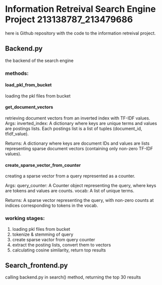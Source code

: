 # Information Retreival Search Engine Project 213138787_213479686
here is Github repository with the code to the information retreival project.
## Backend.py
the backend of the search engine

### methods:

#### load_pkl_from_bucket
loading the pkl files from bucket
#### get_document_vectors
retrieving document vectors from an inverted index with TF-IDF values.
Args:
inverted_index: A dictionary where keys are unique terms and values are postings lists.
Each postings list is a list of tuples (document_id, tfidf_value).

Returns:
A dictionary where keys are document IDs and values are lists representing
sparse document vectors (containing only non-zero TF-IDF values).

#### create_sparse_vector_from_counter
creating a sparse vector from a query represented as a counter.

Args:
  query_counter: A Counter object representing the query, where keys are tokens and values are counts.
  vocab: A list of unique terms.

Returns:
  A sparse vector representing the query, with non-zero counts at indices corresponding to tokens in the vocab.

### working stages:
1) loading pkl files from bucket
2) tokenize & stemming of query
3) create sparse vactor from query counter
4) extract the posting lists, convert them to vectors
5) calculating cosine similarity, return top results

## Search_frontend.py

calling backend.py in search() method, returning the top 30 results
